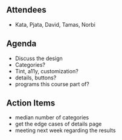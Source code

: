 ## Attendees

- Kata, Pjata, David, Tamas, Norbi

## Agenda

- Discuss the design
- Categories?
- Tint, a11y, customization?
- details, buttons?
- programs this course part of?

## Action Items

- median number of categories 
- get the edge cases of details page
- meeting next week regarding the results
